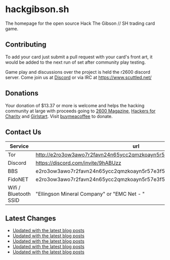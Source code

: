 # hackgibson.sh
The homepage for the open source Hack The Gibson // SH trading card game.


## Contributing

To add your card just submit a pull request with your card's front art, it would be added to the next run of set after community play testing.

Game play and discussions over the project is held the r2600 discord server. Come join us at [Discord](https://discord.com/invite/9hABUzz) or via IRC at https://www.scuttled.net/


## Donations

Your donation of $13.37 or more is welcome and helps the hacking community at large with proceeds going to [2600 Magazine](https://2600.com/), [Hackers for Charity](https://hackersforcharity.org) and [Girlstart](https://girlstart.org).  Visit [buymeacoffee](https://www.buymeacoffee.com/hackgibson.sh) to donate.


## Contact Us

Service | url
-|-
Tor | http://e2ro3ow3awo7r2favn24n65ycc2qmzkoayn5r57e3f56nvjwdcgg32ad.onion
Discord | https://discord.com/invite/9hABUzz
BBS | e2ro3ow3awo7r2favn24n65ycc2qmzkoayn5r57e3f56nvjwdcgg32ad.onion:23
FidoNET | e2ro3ow3awo7r2favn24n65ycc2qmzkoayn5r57e3f56nvjwdcgg32ad.onion:24554
Wifi / Bluetooth SSID | "Ellingson Mineral Company" or "EMC Net - <fidonet address>"

## Latest Changes
<!-- BLOG-POST-LIST:START -->
- [Updated with the latest blog posts](https://github.com/DFW2600/hackgibson.sh/commit/6a6495b57183b9307b0a8784731e3e78f6dc6884)
- [Updated with the latest blog posts](https://github.com/DFW2600/hackgibson.sh/commit/bec5c3a7044d20a9a7aa448db63b1ad90bfa1f29)
- [Updated with the latest blog posts](https://github.com/DFW2600/hackgibson.sh/commit/118b74585ec5f6e230c8fe008937c61f7b103c36)
- [Updated with the latest blog posts](https://github.com/DFW2600/hackgibson.sh/commit/daf8f4ae7a8ba568dfe715565ad2121a7e3ac4a8)
- [Updated with the latest blog posts](https://github.com/DFW2600/hackgibson.sh/commit/e87c477700faa2443386c78cbe7eee87e2ce08a5)
<!-- BLOG-POST-LIST:END -->
